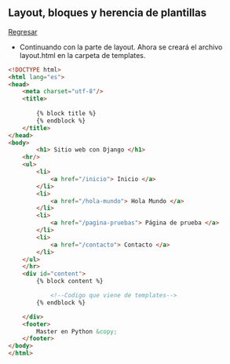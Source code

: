 ## Layout, bloques y herencia de plantillas

[Regresar](/CodingBootcampsESPOL-RDDW/)

+ Continuando con la parte de layout. Ahora se creará el archivo layout.html en la carpeta de templates.

```html
<!DOCTYPE html>
<html lang="es">
<head>
    <meta charset="utf-8"/>
    <title> 
        
        {% block title %}
        {% endblock %}
    </title>
</head>
<body>
        <h1> Sitio web con Django </h1>
    <hr/>
    <ul>
        <li>
            <a href="/inicio"> Inicio </a>
        </li>
        <li>
            <a href="/hola-mundo"> Hola Mundo </a>
        </li>
        <li>
            <a href="/pagina-pruebas"> Página de prueba </a>
        </li>
        <li>
            <a href="/contacto"> Contacto </a>
        </li>
    </ul>
    </hr>
    <div id="content">
        {% block content %}

            <!--Codigo que viene de templates-->
        {% endblock %}

    </div>
    <footer>
        Master en Python &copy;
    </footer>
</body>
</html>
```